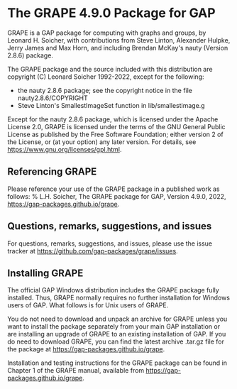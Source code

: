 
The GRAPE 4.9.0 Package for GAP
===============================

GRAPE is a GAP package for computing with graphs and groups, by 
Leonard H. Soicher, with contributions from Steve Linton, Alexander
Hulpke, Jerry James and Max Horn, and including Brendan McKay's nauty
(Version 2.8.6) package.

The GRAPE package and the source included with this distribution are
copyright (C) Leonard Soicher 1992-2022, except for the following:

- the nauty 2.8.6 package; see the copyright notice in the file
nauty2.8.6/COPYRIGHT
- Steve Linton's SmallestImageSet function in lib/smallestimage.g

Except for the nauty 2.8.6 package, which is licensed under the Apache
License 2.0, GRAPE is licensed under the terms of the GNU General Public
License as published by the Free Software Foundation; either version
2 of the License, or (at your option) any later version. For details,
see <https://www.gnu.org/licenses/gpl.html>.

Referencing GRAPE
-----------------

Please reference your use of the GRAPE package in a published work
as follows:
%
L.H. Soicher, The GRAPE package for GAP, Version 4.9.0, 2022,
<https://gap-packages.github.io/grape>.

Questions, remarks, suggestions, and issues
-------------------------------------------

For questions, remarks, suggestions, and issues, please use the 
issue tracker at <https://github.com/gap-packages/grape/issues>.

Installing GRAPE
----------------

The official GAP Windows distribution includes the GRAPE package
fully installed.  Thus, GRAPE normally requires no further installation
for Windows users of GAP. What follows is for Unix users of GRAPE.

You do not need to download and unpack an archive for GRAPE
unless you want to install the package separately from your main
GAP installation or are installing an upgrade of GRAPE to an
existing installation of GAP.  If you do need to download
GRAPE, you can find the latest archive .tar.gz file for the 
package at <https://gap-packages.github.io/grape>.

Installation and testing instructions for the GRAPE package
can be found in Chapter 1 of the GRAPE manual, available from
<https://gap-packages.github.io/grape>.

